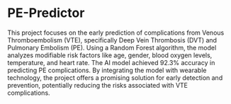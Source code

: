 # PE-Predictor

This project focuses on the early prediction of complications from Venous Thromboembolism (VTE), specifically Deep Vein Thrombosis (DVT) and Pulmonary Embolism (PE). Using a Random Forest algorithm, the model analyzes modifiable risk factors like age, gender, blood oxygen levels, temperature, and heart rate. The AI model achieved 92.3% accuracy in predicting PE complications. By integrating the model with wearable technology, the project offers a promising solution for early detection and prevention, potentially reducing the risks associated with VTE complications.
